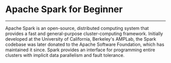 # Apache Spark for Beginner 
--- 


Apache Spark is an open-source, distributed computing system that provides a fast and general-purpose cluster-computing framework. Initially developed at the University of California, Berkeley's AMPLab, the Spark codebase was later donated to the Apache Software Foundation, which has maintained it since. Spark provides an interface for programming entire clusters with implicit data parallelism and fault tolerance.
